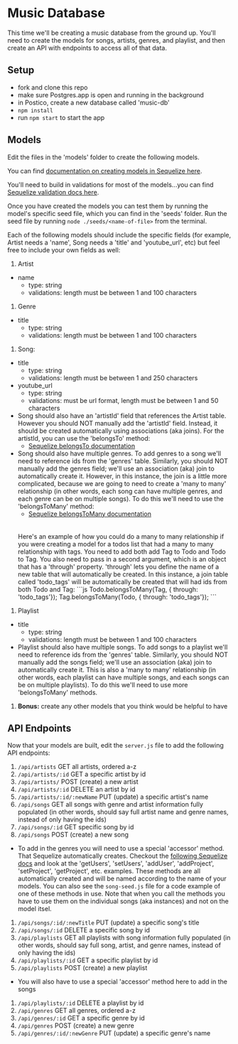 # Music Database
This time we'll be creating a music database from the ground up. You'll need to create the models for songs, artists, genres, and playlist, and then create an API with endpoints to access all of that data.

## Setup
- fork and clone this repo
- make sure Postgres.app is open and running in the background
- in Postico, create a new database called 'music-db'
- `npm install`
- run `npm start` to start the app

## Models
Edit the files in the 'models' folder to create the following models.

You can find [documentation on creating models in Sequelize here](http://docs.sequelizejs.com/en/latest/docs/models-definition/).

You'll need to build in validations for most of the models...you can find [Sequelize validation docs here](http://docs.sequelizejs.com/en/latest/docs/models-definition/#validations).

Once you have created the models you can test them by running the model's specific seed file, which you can find in the 'seeds' folder. Run the seed file by running `node ./seeds/<name-of-file>` from the terminal.

Each of the following models should include the specific fields (for example, Artist needs a 'name', Song needs a 'title' and 'youtube_url', etc) but feel free to include your own fields as well:

1. Artist
  - name
    - type: string
    - validations: length must be between 1 and 100 characters

1. Genre
  - title
    - type: string
    - validations: length must be between 1 and 100 characters

1. Song:
  - title
    - type: string
    - validations: length must be between 1 and 250 characters
  - youtube_url
    - type: string
    - validations: must be url format, length must be between 1 and 50   characters
  - Song should also have an 'artistId' field that references the Artist table. However you should NOT manually add the 'artistId' field. Instead, it should be created automatically using associations (aka joins). For the artistId, you can use the 'belongsTo' method:
    - [Sequelize belongsTo documentation](http://docs.sequelizejs.com/en/latest/docs/associations/#belongsto)
  - Song should also have multiple genres. To add genres to a song we'll need to reference ids from the 'genres' table. Similarly, you should NOT manually add the genres field; we'll use an association (aka) join to automatically create it. However, in this instance, the join is a little more complicated, because we are going to need to create a 'many to many' relationship (in other words, each song can have multiple genres, and each genre can be on multiple songs). To do this we'll need to use the 'belongsToMany' method:
    - [Sequelize belongsToMany documentation](http://docs.sequelizejs.com/en/latest/docs/associations/#belongs-to-many-associations)
    <br />
    <br />
    Here's an example of how you could do a many to many relationship if you were creating a model for a todos list that had a many to many relationship with tags. You need to add both add Tag to Todo and Todo to Tag. You also need to pass in a second argument, which is an object that has a 'through' property. 'through' lets you define the name of a new table that will automatically be created. In this instance, a join table called 'todo_tags' will be automatically be created that will had ids from both Todo and Tag:    
    ```js
    Todo.belongsToMany(Tag, { through: 'todo_tags'});
    Tag.belongsToMany(Todo, { through: 'todo_tags'});
    ```
1. Playlist
  - title
    - type: string
    - validations: length must be between 1 and 100 characters
  - Playlist should also have multiple songs. To add songs to a playlist we'll need to reference ids from the 'genres' table. Similarly, you should NOT manually add the songs field; we'll use an association (aka) join to automatically create it. This is also a 'many to many' relationship (in other words, each playlist can have multiple songs, and each songs can be on multiple playlists). To do this we'll need to use more 'belongsToMany' methods.
1. **Bonus:** create any other models that you think would be helpful to have

## API Endpoints
Now that your models are built, edit the `server.js` file to add the following API endpoints:

1. `/api/artists` GET all artists, ordered a-z
1. `/api/artists/:id` GET a specific artist by id
1. `/api/artists/` POST (create) a new artist
1. `/api/artists/:id` DELETE an artist by id
1. `/api/artists/:id/:newName` PUT (update) a specific artist's name
1. `/api/songs` GET all songs with genre and artist information fully populated (in other words, should say full artist name and genre names, instead of only having the ids)
1. `/api/songs/:id` GET specific song by id
1. `/api/songs` POST (create) a new song
  - To add in the genres you will need to use a special 'accessor' method. That Sequelize automatically creates. Checkout the [following Sequelize docs](http://docs.sequelizejs.com/en/latest/docs/associations/?highlight=accessor%20methods#one-to-many-associations) and look at the 'getUsers', 'setUsers', 'addUser', 'addProject', 'setProject', 'getProject', etc. examples. These methods are all automatically created and will be named according to the name of your models. You can also see the `song-seed.js` file for a code example of one of these methods in use. Note that when you call the methods you have to use them on the individual songs (aka instances) and not on the model itsel.
1. `/api/songs/:id/:newTitle` PUT (update) a specific song's title
1. `/api/songs/:id` DELETE a specific song by id
1. `/api/playlists` GET all playlists with song information fully populated (in other words, should say full song, artist, and genre names, instead of only having the ids)
1. `/api/playlists/:id` GET a specific playlist by id
1. `/api/playlists` POST (create) a new playlist
  - You will also have to use a special 'accessor' method here to add in the songs
1. `/api/playlists/:id` DELETE a playlist by id
1. `/api/genres` GET all genres, ordered a-z
1. `/api/genres/:id` GET a specific genre by id
1. `/api/genres` POST (create) a new genre
1. `/api/genres/:id/:newGenre` PUT (update) a specific genre's name
